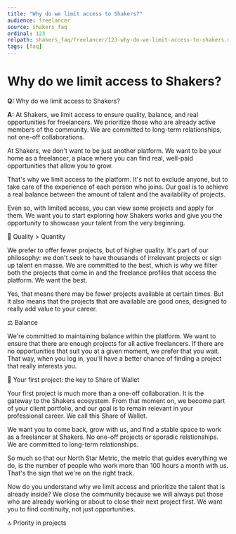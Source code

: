 ```yaml
---
title: "Why do we limit access to Shakers?"
audience: freelancer
source: shakers_faq
ordinal: 123
relpath: shakers_faq/freelancer/123-why-do-we-limit-access-to-shakers.md
tags: [faq]
---
```


# Why do we limit access to Shakers?

**Q:** Why do we limit access to Shakers?

**A:** At Shakers, we limit access to ensure quality, balance, and real opportunities for freelancers. We prioritize those who are already active members of the community. We are committed to long-term relationships, not one-off collaborations.

At Shakers, we don't want to be just another platform. We want to be your home as a freelancer, a place where you can find real, well-paid opportunities that allow you to grow.

That's why we limit access to the platform. It's not to exclude anyone, but to take care of the experience of each person who joins. Our goal is to achieve a real balance between the amount of talent and the availability of projects.

Even so, with limited access, you can view some projects and apply for them. We want you to start exploring how Shakers works and give you the opportunity to showcase your talent from the very beginning.

🎯 Quality > Quantity

We prefer to offer fewer projects, but of higher quality. It's part of our philosophy: we don't seek to have thousands of irrelevant projects or sign up talent en masse. We are committed to the best, which is why we filter both the projects that come in and the freelance profiles that access the platform. We want the best.

Yes, that means there may be fewer projects available at certain times. But it also means that the projects that are available are good ones, designed to really add value to your career.

⚖️ Balance

We're committed to maintaining balance within the platform. We want to ensure that there are enough projects for all active freelancers. If there are no opportunities that suit you at a given moment, we prefer that you wait. That way, when you log in, you'll have a better chance of finding a project that really interests you.

🚀 Your first project: the key to Share of Wallet

Your first project is much more than a one-off collaboration. It is the gateway to the Shakers ecosystem. From that moment on, we become part of your client portfolio, and our goal is to remain relevant in your professional career. We call this Share of Wallet.

We want you to come back, grow with us, and find a stable space to work as a freelancer at Shakers. No one-off projects or sporadic relationships. We are committed to long-term relationships.

So much so that our North Star Metric, the metric that guides everything we do, is the number of people who work more than 100 hours a month with us. That's the sign that we're on the right track.

Now do you understand why we limit access and prioritize the talent that is already inside? We close the community because we will always put those who are already working or about to close their next project first. We want you to find continuity, not just opportunities.

🔝 Priority in projects
